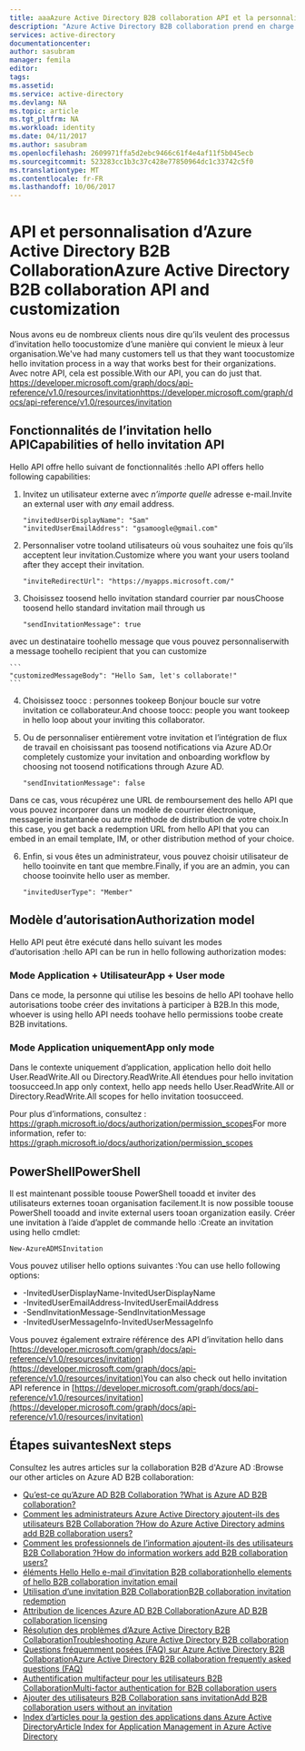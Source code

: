 ```yaml
---
title: aaaAzure Active Directory B2B collaboration API et la personnalisation | Documents Microsoft
description: "Azure Active Directory B2B collaboration prend en charge les relations de votre société croisée en activant tooselectively partenaires commerciaux un accès à vos applications d’entreprise"
services: active-directory
documentationcenter: 
author: sasubram
manager: femila
editor: 
tags: 
ms.assetid: 
ms.service: active-directory
ms.devlang: NA
ms.topic: article
ms.tgt_pltfrm: NA
ms.workload: identity
ms.date: 04/11/2017
ms.author: sasubram
ms.openlocfilehash: 2609971ffa5d2ebc9466c61f4e4af11f5b045ecb
ms.sourcegitcommit: 523283cc1b3c37c428e77850964dc1c33742c5f0
ms.translationtype: MT
ms.contentlocale: fr-FR
ms.lasthandoff: 10/06/2017
---
```

# <a name="azure-active-directory-b2b-collaboration-api-and-customization"></a><span data-ttu-id="f0512-103">API et personnalisation d’Azure Active Directory B2B Collaboration</span><span class="sxs-lookup"><span data-stu-id="f0512-103">Azure Active Directory B2B collaboration API and customization</span></span>

<span data-ttu-id="f0512-104">Nous avons eu de nombreux clients nous dire qu’ils veulent des processus d’invitation hello toocustomize d’une manière qui convient le mieux à leur organisation.</span><span class="sxs-lookup"><span data-stu-id="f0512-104">We've had many customers tell us that they want toocustomize hello invitation process in a way that works best for their organizations.</span></span> <span data-ttu-id="f0512-105">Avec notre API, cela est possible.</span><span class="sxs-lookup"><span data-stu-id="f0512-105">With our API, you can do just that.</span></span> [<span data-ttu-id="f0512-106">https://developer.microsoft.com/graph/docs/api-reference/v1.0/resources/invitation</span><span class="sxs-lookup"><span data-stu-id="f0512-106">https://developer.microsoft.com/graph/docs/api-reference/v1.0/resources/invitation</span></span>](https://developer.microsoft.com/graph/docs/api-reference/v1.0/resources/invitation)

## <a name="capabilities-of-hello-invitation-api"></a><span data-ttu-id="f0512-107">Fonctionnalités de l’invitation hello API</span><span class="sxs-lookup"><span data-stu-id="f0512-107">Capabilities of hello invitation API</span></span>
<span data-ttu-id="f0512-108">Hello API offre hello suivant de fonctionnalités :</span><span class="sxs-lookup"><span data-stu-id="f0512-108">hello API offers hello following capabilities:</span></span>

1. <span data-ttu-id="f0512-109">Invitez un utilisateur externe avec *n’importe quelle* adresse e-mail.</span><span class="sxs-lookup"><span data-stu-id="f0512-109">Invite an external user with *any* email address.</span></span>

    ```
    "invitedUserDisplayName": "Sam"
    "invitedUserEmailAddress": "gsamoogle@gmail.com"
    ```

2. <span data-ttu-id="f0512-110">Personnaliser votre tooland utilisateurs où vous souhaitez une fois qu’ils acceptent leur invitation.</span><span class="sxs-lookup"><span data-stu-id="f0512-110">Customize where you want your users tooland after they accept their invitation.</span></span>

    ```
    "inviteRedirectUrl": "https://myapps.microsoft.com/"
    ```

3. <span data-ttu-id="f0512-111">Choisissez toosend hello invitation standard courrier par nous</span><span class="sxs-lookup"><span data-stu-id="f0512-111">Choose toosend hello standard invitation mail through us</span></span>

    ```
    "sendInvitationMessage": true
    ```

  <span data-ttu-id="f0512-112">avec un destinataire toohello message que vous pouvez personnaliser</span><span class="sxs-lookup"><span data-stu-id="f0512-112">with a message toohello recipient that you can customize</span></span>

    ```
    "customizedMessageBody": "Hello Sam, let's collaborate!"
    ```

4. <span data-ttu-id="f0512-113">Choisissez toocc : personnes tookeep Bonjour boucle sur votre invitation ce collaborateur.</span><span class="sxs-lookup"><span data-stu-id="f0512-113">And choose toocc: people you want tookeep in hello loop about your inviting this collaborator.</span></span>

5. <span data-ttu-id="f0512-114">Ou de personnaliser entièrement votre invitation et l’intégration de flux de travail en choisissant pas toosend notifications via Azure AD.</span><span class="sxs-lookup"><span data-stu-id="f0512-114">Or completely customize your invitation and onboarding workflow by choosing not toosend notifications through Azure AD.</span></span>

    ```
    "sendInvitationMessage": false
    ```

  <span data-ttu-id="f0512-115">Dans ce cas, vous récupérez une URL de remboursement des hello API que vous pouvez incorporer dans un modèle de courrier électronique, messagerie instantanée ou autre méthode de distribution de votre choix.</span><span class="sxs-lookup"><span data-stu-id="f0512-115">In this case, you get back a redemption URL from hello API that you can embed in an email template, IM, or other distribution method of your choice.</span></span>

6. <span data-ttu-id="f0512-116">Enfin, si vous êtes un administrateur, vous pouvez choisir utilisateur de hello tooinvite en tant que membre.</span><span class="sxs-lookup"><span data-stu-id="f0512-116">Finally, if you are an admin, you can choose tooinvite hello user as member.</span></span>

    ```
    "invitedUserType": "Member"
    ```


## <a name="authorization-model"></a><span data-ttu-id="f0512-117">Modèle d’autorisation</span><span class="sxs-lookup"><span data-stu-id="f0512-117">Authorization model</span></span>
<span data-ttu-id="f0512-118">Hello API peut être exécuté dans hello suivant les modes d’autorisation :</span><span class="sxs-lookup"><span data-stu-id="f0512-118">hello API can be run in hello following authorization modes:</span></span>

### <a name="app--user-mode"></a><span data-ttu-id="f0512-119">Mode Application + Utilisateur</span><span class="sxs-lookup"><span data-stu-id="f0512-119">App + User mode</span></span>
<span data-ttu-id="f0512-120">Dans ce mode, la personne qui utilise les besoins de hello API toohave hello autorisations toobe créer des invitations à participer à B2B.</span><span class="sxs-lookup"><span data-stu-id="f0512-120">In this mode, whoever is using hello API needs toohave hello permissions toobe create B2B invitations.</span></span>

### <a name="app-only-mode"></a><span data-ttu-id="f0512-121">Mode Application uniquement</span><span class="sxs-lookup"><span data-stu-id="f0512-121">App only mode</span></span>
<span data-ttu-id="f0512-122">Dans le contexte uniquement d’application, application hello doit hello User.ReadWrite.All ou Directory.ReadWrite.All étendues pour hello invitation toosucceed.</span><span class="sxs-lookup"><span data-stu-id="f0512-122">In app only context, hello app needs hello User.ReadWrite.All or Directory.ReadWrite.All scopes for hello invitation toosucceed.</span></span>

<span data-ttu-id="f0512-123">Pour plus d’informations, consultez : https://graph.microsoft.io/docs/authorization/permission_scopes</span><span class="sxs-lookup"><span data-stu-id="f0512-123">For more information, refer to: https://graph.microsoft.io/docs/authorization/permission_scopes</span></span>


## <a name="powershell"></a><span data-ttu-id="f0512-124">PowerShell</span><span class="sxs-lookup"><span data-stu-id="f0512-124">PowerShell</span></span>
<span data-ttu-id="f0512-125">Il est maintenant possible toouse PowerShell tooadd et inviter des utilisateurs externes tooan organisation facilement.</span><span class="sxs-lookup"><span data-stu-id="f0512-125">It is now possible toouse PowerShell tooadd and invite external users tooan organization easily.</span></span> <span data-ttu-id="f0512-126">Créer une invitation à l’aide d’applet de commande hello :</span><span class="sxs-lookup"><span data-stu-id="f0512-126">Create an invitation using hello cmdlet:</span></span>

```
New-AzureADMSInvitation
```

<span data-ttu-id="f0512-127">Vous pouvez utiliser hello options suivantes :</span><span class="sxs-lookup"><span data-stu-id="f0512-127">You can use hello following options:</span></span>

* <span data-ttu-id="f0512-128">-InvitedUserDisplayName</span><span class="sxs-lookup"><span data-stu-id="f0512-128">-InvitedUserDisplayName</span></span>
* <span data-ttu-id="f0512-129">-InvitedUserEmailAddress</span><span class="sxs-lookup"><span data-stu-id="f0512-129">-InvitedUserEmailAddress</span></span>
* <span data-ttu-id="f0512-130">-SendInvitationMessage</span><span class="sxs-lookup"><span data-stu-id="f0512-130">-SendInvitationMessage</span></span>
* <span data-ttu-id="f0512-131">-InvitedUserMessageInfo</span><span class="sxs-lookup"><span data-stu-id="f0512-131">-InvitedUserMessageInfo</span></span>

<span data-ttu-id="f0512-132">Vous pouvez également extraire référence des API d’invitation hello dans [https://developer.microsoft.com/graph/docs/api-reference/v1.0/resources/invitation](https://developer.microsoft.com/graph/docs/api-reference/v1.0/resources/invitation)</span><span class="sxs-lookup"><span data-stu-id="f0512-132">You can also check out hello invitation API reference in [https://developer.microsoft.com/graph/docs/api-reference/v1.0/resources/invitation](https://developer.microsoft.com/graph/docs/api-reference/v1.0/resources/invitation)</span></span>

## <a name="next-steps"></a><span data-ttu-id="f0512-133">Étapes suivantes</span><span class="sxs-lookup"><span data-stu-id="f0512-133">Next steps</span></span>

<span data-ttu-id="f0512-134">Consultez les autres articles sur la collaboration B2B d'Azure AD :</span><span class="sxs-lookup"><span data-stu-id="f0512-134">Browse our other articles on Azure AD B2B collaboration:</span></span>

* [<span data-ttu-id="f0512-135">Qu’est-ce qu’Azure AD B2B Collaboration ?</span><span class="sxs-lookup"><span data-stu-id="f0512-135">What is Azure AD B2B collaboration?</span></span>](active-directory-b2b-what-is-azure-ad-b2b.md)
* [<span data-ttu-id="f0512-136">Comment les administrateurs Azure Active Directory ajoutent-ils des utilisateurs B2B Collaboration ?</span><span class="sxs-lookup"><span data-stu-id="f0512-136">How do Azure Active Directory admins add B2B collaboration users?</span></span>](active-directory-b2b-admin-add-users.md)
* [<span data-ttu-id="f0512-137">Comment les professionnels de l’information ajoutent-ils des utilisateurs B2B Collaboration ?</span><span class="sxs-lookup"><span data-stu-id="f0512-137">How do information workers add B2B collaboration users?</span></span>](active-directory-b2b-iw-add-users.md)
* [<span data-ttu-id="f0512-138">éléments Hello Hello e-mail d’invitation B2B collaboration</span><span class="sxs-lookup"><span data-stu-id="f0512-138">hello elements of hello B2B collaboration invitation email</span></span>](active-directory-b2b-invitation-email.md)
* [<span data-ttu-id="f0512-139">Utilisation d’une invitation B2B Collaboration</span><span class="sxs-lookup"><span data-stu-id="f0512-139">B2B collaboration invitation redemption</span></span>](active-directory-b2b-redemption-experience.md)
* [<span data-ttu-id="f0512-140">Attribution de licences Azure AD B2B Collaboration</span><span class="sxs-lookup"><span data-stu-id="f0512-140">Azure AD B2B collaboration licensing</span></span>](active-directory-b2b-licensing.md)
* [<span data-ttu-id="f0512-141">Résolution des problèmes d’Azure Active Directory B2B Collaboration</span><span class="sxs-lookup"><span data-stu-id="f0512-141">Troubleshooting Azure Active Directory B2B collaboration</span></span>](active-directory-b2b-troubleshooting.md)
* [<span data-ttu-id="f0512-142">Questions fréquemment posées (FAQ) sur Azure Active Directory B2B Collaboration</span><span class="sxs-lookup"><span data-stu-id="f0512-142">Azure Active Directory B2B collaboration frequently asked questions (FAQ)</span></span>](active-directory-b2b-faq.md)
* [<span data-ttu-id="f0512-143">Authentification multifacteur pour les utilisateurs B2B Collaboration</span><span class="sxs-lookup"><span data-stu-id="f0512-143">Multi-factor authentication for B2B collaboration users</span></span>](active-directory-b2b-mfa-instructions.md)
* [<span data-ttu-id="f0512-144">Ajouter des utilisateurs B2B Collaboration sans invitation</span><span class="sxs-lookup"><span data-stu-id="f0512-144">Add B2B collaboration users without an invitation</span></span>](active-directory-b2b-add-user-without-invite.md)
* [<span data-ttu-id="f0512-145">Index d’articles pour la gestion des applications dans Azure Active Directory</span><span class="sxs-lookup"><span data-stu-id="f0512-145">Article Index for Application Management in Azure Active Directory</span></span>](active-directory-apps-index.md)

